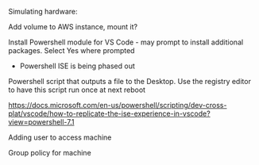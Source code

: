 Simulating hardware:

Add volume to AWS instance, mount it?

Install Powershell module for VS Code - may prompt to install additional packages.  Select Yes where prompted
  - Powershell ISE is being phased out

Powershell script that outputs a file to the Desktop.  Use the registry editor to have this script run once at next reboot

https://docs.microsoft.com/en-us/powershell/scripting/dev-cross-plat/vscode/how-to-replicate-the-ise-experience-in-vscode?view=powershell-7.1

Adding user to access machine

Group policy for machine


